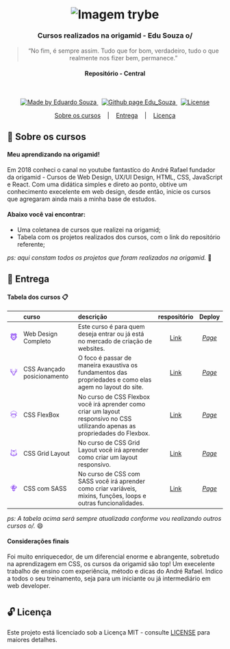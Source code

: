 <h1 align="center">
  <img align="center" alt="Imagem trybe" src="https://www.origamid.com/projetos/og-origamid.png" width="400px" />
</h1>

<h3 align="center">
  Cursos realizados na origamid - Edu Souza o/
</h3>

<blockquote align="center">“No fim, é sempre assim. Tudo que for bom, verdadeiro, tudo o que realmente nos fizer bem, permanece.”</blockquote>

<h4 align="center">
  Repositório - Central
</h4>

<br/>

<p align="center">
  <a href="https://github.com/EduSouza-programmer"    target="_blank">
    <img alt="Made by Eduardo Souza" src="https://img.shields.io/badge/made%20by-Edu%20Souza-%23F8952D">
  </a>&nbsp;
  <a href="https://edusouza-programmer.github.io/" target="_blank">
    <img alt="Github page Edu_Souza " src="https://img.shields.io/badge/Github%20page-Edu_Souza-orange">
  </a>&nbsp;
  <a href="LICENSE" >
    <img alt="License" src="https://img.shields.io/badge/license-MIT-%23F8952D">
  </a>
</p>

<p align="center">
  <a href="#rocket-Sobre-os-cursos">Sobre os cursos</a>&nbsp; &nbsp; |&nbsp; &nbsp; 
  <a href="#postbox-Entrega"">Entrega</a>&nbsp; &nbsp; |&nbsp; &nbsp; 
  <a href="#unlock-Licença">Licença</a>
</p>

## :rocket: Sobre os cursos

#### Meu aprendizando na origamid!

Em 2018 conheci o canal no youtube fantastíco do André Rafael fundador da origamid - Cursos de Web Design, UX/UI Design, HTML, CSS, JavaScript e React. Com uma didática simples e direto ao ponto, obtive um conhecimento execelente em web design, desde então, inicie os cursos que agregaram ainda mais a minha base de estudos.

#### Abaixo você vai encontrar:

- Uma coletanea de cursos que realizei na origamid;
- Tabela com os projetos realizados dos cursos, com o link do repositório referente;

_ps: aqui constam todos os projetos que foram realizados na origamid._ :running:

## :postbox: Entrega

#### Tabela dos cursos :clipboard:

|                                                 | curso                       | descrição                                                                                                                      |                                respositório                                 |                                    Deploy                                    |
| :---------------------------------------------: | :-------------------------- | :----------------------------------------------------------------------------------------------------------------------------- | :-------------------------------------------------------------------------: | :---------------------------------------------------------------------------: |
|  <img src="./assets/leao.svg" width="200px" />  | Web Design Completo         | Este curso é para quem deseja entrar ou já está no mercado de criação de websites.                                             | [Link](https://github.com/EduSouza-programmer/web_design_completo-origamid) | _[Page](https://edusouza-programmer.github.io/web_design_completo-origamid/)_ |
| <img src="./assets/cervo.svg" width="200px" />  | CSS Avançado posicionamento | O foco é passar de maneira exaustiva os fundamentos das propriedades e como elas agem no layout do site.                       |    [Link](https://github.com/EduSouza-programmer/css_avancado-origamid)     |    _[Page](https://edusouza-programmer.github.io/css_avancado-origamid/)_     |
| <img src="./assets/ovelha.svg" width="200px" /> | CSS FlexBox                 | No curso de CSS Flexbox você irá aprender como criar um layout responsivo no CSS utilizando apenas as propriedades do Flexbox. |     [Link](https://github.com/EduSouza-programmer/css_flexbox-origamid)     |     _[Page](https://edusouza-programmer.github.io/css_flexbox-origamid/)_     |
|  <img src="./assets/gato.svg" width="200px" />  | CSS Grid Layout             | No curso de CSS Grid Layout você irá aprender como criar um layout responsivo.                                                 |   [Link](https://github.com/EduSouza-programmer/css_grid_layout-origamid)   |   _[Page](https://edusouza-programmer.github.io/css_grid_layout-origamid/)_   |
| <img src="./assets/abelha.svg" width="200px" /> | CSS com SASS                | No curso de CSS com SASS você irá aprender como criar variáveis, mixins, funções, loops e outras funcionalidades.              |    [Link](https://github.com/EduSouza-programmer/css_com_sass-origamid)     |    _[Page](https://edusouza-programmer.github.io/css_com_sass-origamid/)_     |

_ps: A tabela acima será sempre atualizada conforme vou realizando outros cursos o/._ :smile:

#### Considerações finais

Foi muito enriquecedor, de um diferencial enorme e abrangente, sobretudo na aprendizagem em CSS, os cursos da origamid são top! Um execelente trabalho de ensino com experiência, método e dicas do André Rafael. Indico a todos o seu treinamento, seja para um iniciante ou já intermediário em web developer.

#

## :unlock: Licença

Este projeto está licenciado sob a Licença MIT - consulte [LICENSE](https://opensource.org/licenses/MIT) para maiores detalhes.
